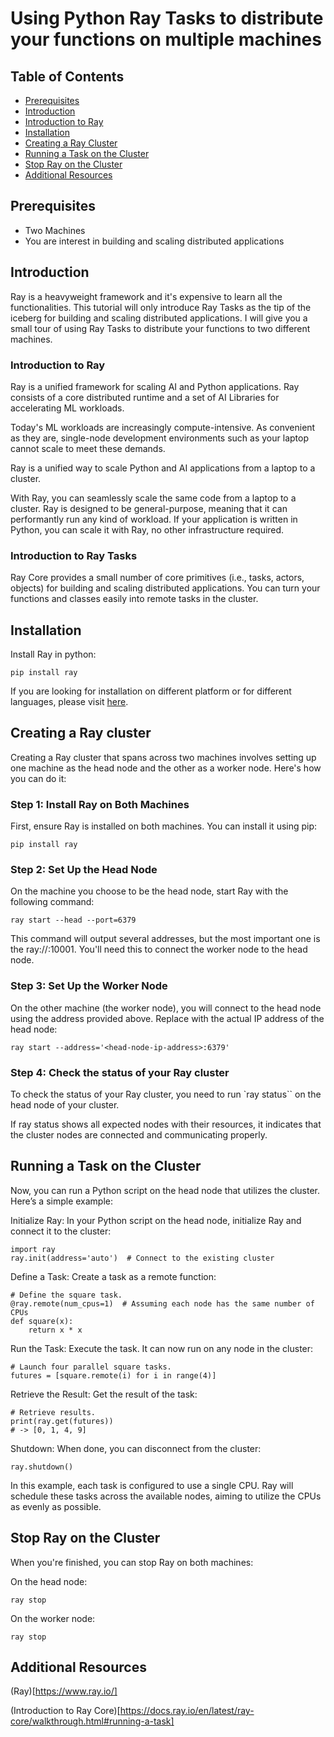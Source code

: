# Using Python Ray Tasks to distribute your functions on multiple machines


## Table of Contents
- [Prerequisites](#prerequisites)
- [Introduction](#introduction)
- [Introduction to Ray](#introduction-to-ray)
- [Installation](#installation)
- [Creating a Ray Cluster](#creating-a-ray-cluster)
- [Running a Task on the Cluster](#running-a-task-on-the-cluster)
- [Stop Ray on the Cluster](#stop-ray-on-the-cluster)
- [Additional Resources](#additional-resources)


## Prerequisites
- Two Machines
- You are interest in building and scaling distributed applications

## Introduction
Ray is a heavyweight framework and it's expensive to learn all the functionalities. This tutorial will only introduce Ray Tasks as the tip of the iceberg for building and scaling distributed applications. I will give you a small tour of using Ray Tasks to distribute your functions to two different machines.

### Introduction to Ray
Ray is a unified framework for scaling AI and Python applications. Ray consists of a core distributed runtime and a set of AI Libraries for accelerating ML workloads.

Today's ML workloads are increasingly compute-intensive. As convenient as they are, single-node development environments such as your laptop cannot scale to meet these demands.

Ray is a unified way to scale Python and AI applications from a laptop to a cluster.

With Ray, you can seamlessly scale the same code from a laptop to a cluster. Ray is designed to be general-purpose, meaning that it can performantly run any kind of workload. If your application is written in Python, you can scale it with Ray, no other infrastructure required.

### Introduction to Ray Tasks
Ray Core provides a small number of core primitives (i.e., tasks, actors, objects) for building and scaling distributed applications. You can turn your functions and classes easily into remote tasks in the cluster.

## Installation
Install Ray in python:
```
pip install ray
```

If you are looking for installation on different platform or for different languages, please visit [here](https://docs.ray.io/en/latest/ray-overview/installation.html).


## Creating a Ray cluster
Creating a Ray cluster that spans across two machines involves setting up one machine as the head node and the other as a worker node. Here's how you can do it:

### Step 1: Install Ray on Both Machines
First, ensure Ray is installed on both machines. You can install it using pip:
```
pip install ray
```

### Step 2: Set Up the Head Node
On the machine you choose to be the head node, start Ray with the following command:
```
ray start --head --port=6379
```

This command will output several addresses, but the most important one is the ray://<head-node-ip-address>:10001. You'll need this to connect the worker node to the head node.

### Step 3: Set Up the Worker Node
On the other machine (the worker node), you will connect to the head node using the address provided above. Replace <head-node-ip-address> with the actual IP address of the head node:
```
ray start --address='<head-node-ip-address>:6379'
```

### Step 4: Check the status of your Ray cluster
To check the status of your Ray cluster, you need to run `ray status`` on the head node of your cluster.

If ray status shows all expected nodes with their resources, it indicates that the cluster nodes are connected and communicating properly.


## Running a Task on the Cluster
Now, you can run a Python script on the head node that utilizes the cluster. Here’s a simple example:

Initialize Ray: In your Python script on the head node, initialize Ray and connect it to the cluster:
```
import ray
ray.init(address='auto')  # Connect to the existing cluster
```

Define a Task: Create a task as a remote function:
```
# Define the square task.
@ray.remote(num_cpus=1)  # Assuming each node has the same number of CPUs
def square(x):
    return x * x
```

Run the Task: Execute the task. It can now run on any node in the cluster:
```
# Launch four parallel square tasks.
futures = [square.remote(i) for i in range(4)]
```

Retrieve the Result: Get the result of the task:
```
# Retrieve results.
print(ray.get(futures))
# -> [0, 1, 4, 9]
```

Shutdown: When done, you can disconnect from the cluster:
```
ray.shutdown()
```

In this example, each task is configured to use a single CPU. Ray will schedule these tasks across the available nodes, aiming to utilize the CPUs as evenly as possible.


## Stop Ray on the Cluster
When you're finished, you can stop Ray on both machines:

On the head node:
```
ray stop
```

On the worker node:
```
ray stop
```

## Additional Resources
(Ray)[https://www.ray.io/]

(Introduction to Ray Core)[https://docs.ray.io/en/latest/ray-core/walkthrough.html#running-a-task]

